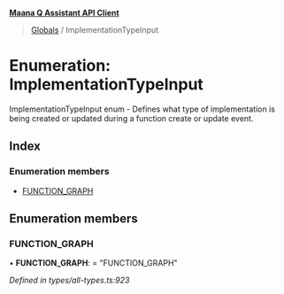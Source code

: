 **[Maana Q Assistant API Client](../README.md)**

> [Globals](../README.md) / ImplementationTypeInput

# Enumeration: ImplementationTypeInput

ImplementationTypeInput enum - Defines what type of implementation is being
created or updated during a function create or update event.

## Index

### Enumeration members

* [FUNCTION\_GRAPH](implementationtypeinput.md#function_graph)

## Enumeration members

### FUNCTION\_GRAPH

•  **FUNCTION\_GRAPH**:  = "FUNCTION\_GRAPH"

*Defined in types/all-types.ts:923*
